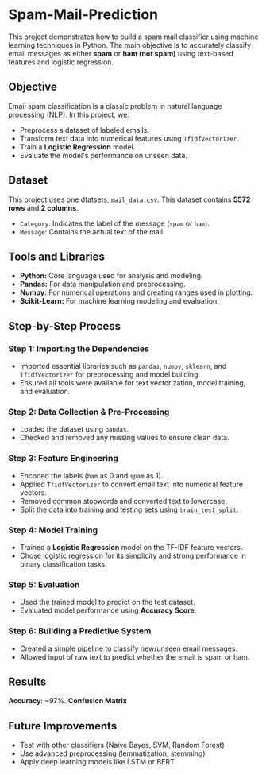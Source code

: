 # Spam-Mail-Prediction
This project demonstrates how to build a spam mail classifier using machine learning techniques in Python. The main objective is to accurately classify email messages as either **spam** or **ham (not spam)** using text-based features and logistic regression.

## Objective 
Email spam classification is a classic problem in natural language processing (NLP). In this project, we:
- Preprocess a dataset of labeled emails.
- Transform text data into numerical features using `TfidfVectorizer`.
- Train a **Logistic Regression** model.
- Evaluate the model's performance on unseen data.
  
## Dataset
This project uses one dtatsets, `mail_data.csv`. This dataset contains **5572 rows** and **2 columns**.
- `Category`: Indicates the label of the message (`spam` or `ham`).
- `Message`: Contains the actual text of the mail.

## Tools and Libraries 
- **Python:** Core language used for analysis and modeling.
- **Pandas:** For data manipulation and preprocessing.
- **Numpy:** For numerical operations and creating ranges used in plotting.
- **Scikit-Learn:** For machine learning modeling and evaluation.

## Step-by-Step Process
### **Step 1: Importing the Dependencies**
- Imported essential libraries such as `pandas`, `numpy`, `sklearn`, and `TfidfVectorizer` for preprocessing and model building.
- Ensured all tools were available for text vectorization, model training, and evaluation.
  
### **Step 2: Data Collection & Pre-Processing**
- Loaded the dataset using `pandas`.
- Checked and removed any missing values to ensure clean data.
  
### **Step 3: Feature Engineering**
- Encoded the labels (`ham` as 0 and `spam` as 1).
- Applied `TfidfVectorizer` to convert email text into numerical feature vectors.
- Removed common stopwords and converted text to lowercase.
- Split the data into training and testing sets using `train_test_split`.
  
### **Step 4: Model Training**
- Trained a **Logistic Regression** model on the TF-IDF feature vectors.
- Chose logistic regression for its simplicity and strong performance in binary classification tasks.
  
### **Step 5: Evaluation**
- Used the trained model to predict on the test dataset.
- Evaluated model performance using **Accuracy Score**.
  
### **Step 6: Building a Predictive System**
- Created a simple pipeline to classify new/unseen email messages.
- Allowed input of raw text to predict whether the email is spam or ham.

## Results
**Accuracy**: ~97%.
**Confusion Matrix**

## Future Improvements
- Test with other classifiers (Naive Bayes, SVM, Random Forest)
- Use advanced preprocessing (lemmatization, stemming)
- Apply deep learning models like LSTM or BERT
